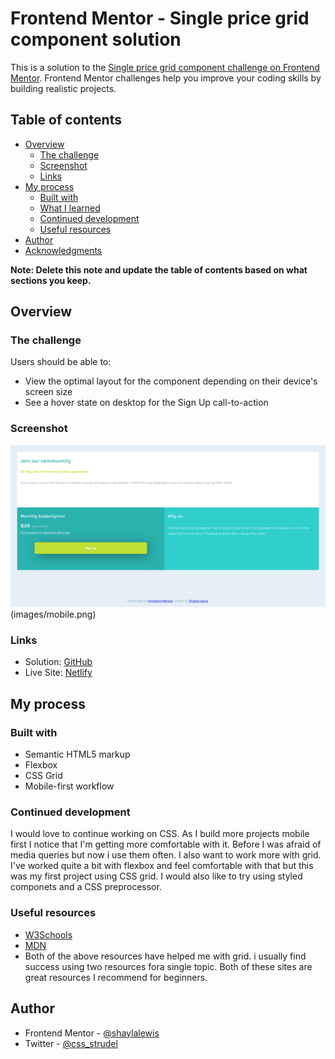 # Frontend Mentor - Single price grid component solution

This is a solution to the [Single price grid component challenge on Frontend Mentor](https://www.frontendmentor.io/challenges/single-price-grid-component-5ce41129d0ff452fec5abbbc). Frontend Mentor challenges help you improve your coding skills by building realistic projects. 

## Table of contents

- [Overview](#overview)
  - [The challenge](#the-challenge)
  - [Screenshot](#screenshot)
  - [Links](#links)
- [My process](#my-process)
  - [Built with](#built-with)
  - [What I learned](#what-i-learned)
  - [Continued development](#continued-development)
  - [Useful resources](#useful-resources)
- [Author](#author)
- [Acknowledgments](#acknowledgments)

**Note: Delete this note and update the table of contents based on what sections you keep.**

## Overview

### The challenge

Users should be able to:

- View the optimal layout for the component depending on their device's screen size
- See a hover state on desktop for the Sign Up call-to-action

### Screenshot

![](images/desktop.png) (images/mobile.png)


### Links

- Solution: [GitHub](https://github.com/shaylalewis/single-price)
- Live Site: [Netlify](https://61c9e459fd45e080d9f68302--shaylalewis.netlify.app/)

## My process

### Built with

- Semantic HTML5 markup
- Flexbox
- CSS Grid
- Mobile-first workflow



### Continued development

I would love to continue working on CSS. As I build more projects mobile first I notice that I'm getting more comfortable with it. Before I was afraid of media queries but now i use them often. I also want to work more with grid. I've worked quite a bit with flexbox and feel comfortable with that but this was my first project using CSS grid. I would also like to try using styled componets and a CSS preprocessor. 


### Useful resources

- [W3Schools](https://www.w3schools.com/CSSref/pr_grid.asp) 
- [MDN](https://developer.mozilla.org/en-US/docs/Web/CSS/CSS_Grid_Layout/Basic_Concepts_of_Grid_Layout) 
- Both of the above resources have helped me with grid. i usually find success using two resources fora single topic. Both of these sites are great resources I recommend for beginners.


## Author

- Frontend Mentor - [@shaylalewis](https://www.frontendmentor.io/profile/shaylalewis)
- Twitter - [ @css_strudel](https://www.twitter.com/css_strudel)
